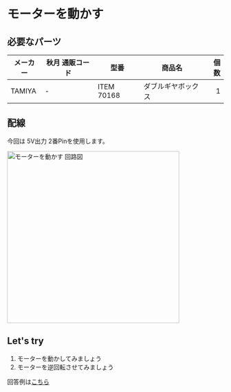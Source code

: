 # モーターを動かす

## 必要なパーツ

| メーカー | 秋月 通販コード | 型番 | 商品名 | 個数 |
|--|--|--|--|--:|
| TAMIYA | - | ITEM 70168 | ダブルギヤボックス | 1 |

## 配線

今回は 5V出力 2番Pinを使用します。

<img src='https://raw.githubusercontent.com/libertyfish-co/ruby-hw/master/images/motor.png' alt='モーターを動かす 回路図' width="400" />

## Let's try

1. モーターを動かしてみましょう
1. モーターを逆回転させてみましょう

回答例は[こちら](https://github.com/libertyfish-co/ruby-hw/blob/master/answers/output/motor/motor.rb)
